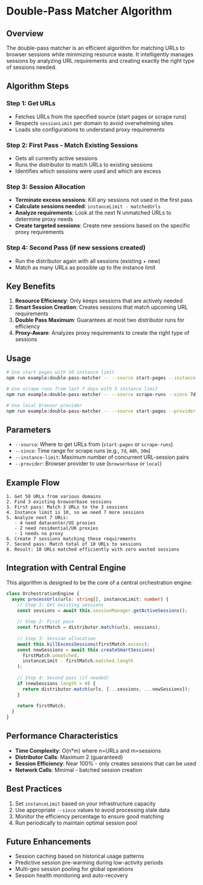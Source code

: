 # Double-Pass Matcher Algorithm

## Overview

The double-pass matcher is an efficient algorithm for matching URLs to browser sessions while minimizing resource waste. It intelligently manages sessions by analyzing URL requirements and creating exactly the right type of sessions needed.

## Algorithm Steps

### Step 1: Get URLs
- Fetches URLs from the specified source (start pages or scrape runs)
- Respects `sessionLimit` per domain to avoid overwhelming sites
- Loads site configurations to understand proxy requirements

### Step 2: First Pass - Match Existing Sessions
- Gets all currently active sessions
- Runs the distributor to match URLs to existing sessions
- Identifies which sessions were used and which are excess

### Step 3: Session Allocation
- **Terminate excess sessions**: Kill any sessions not used in the first pass
- **Calculate sessions needed**: `instanceLimit - matchedUrls`
- **Analyze requirements**: Look at the next N unmatched URLs to determine proxy needs
- **Create targeted sessions**: Create new sessions based on the specific proxy requirements

### Step 4: Second Pass (if new sessions created)
- Run the distributor again with all sessions (existing + new)
- Match as many URLs as possible up to the instance limit

## Key Benefits

1. **Resource Efficiency**: Only keeps sessions that are actively needed
2. **Smart Session Creation**: Creates sessions that match upcoming URL requirements
3. **Double Pass Maximum**: Guarantees at most two distributor runs for efficiency
4. **Proxy-Aware**: Analyzes proxy requirements to create the right type of sessions

## Usage

```bash
# Use start pages with 10 instance limit
npm run example:double-pass-matcher -- --source start-pages --instance-limit 10

# Use scrape runs from last 7 days with 5 instance limit
npm run example:double-pass-matcher -- --source scrape-runs --since 7d --instance-limit 5

# Use local browser provider
npm run example:double-pass-matcher -- --source start-pages --provider local --instance-limit 3
```

## Parameters

- `--source`: Where to get URLs from (`start-pages` or `scrape-runs`)
- `--since`: Time range for scrape runs (e.g., `7d`, `48h`, `30m`)
- `--instance-limit`: Maximum number of concurrent URL-session pairs
- `--provider`: Browser provider to use (`browserbase` or `local`)

## Example Flow

```
1. Get 50 URLs from various domains
2. Find 3 existing browserbase sessions
3. First pass: Match 3 URLs to the 3 sessions
4. Instance limit is 10, so we need 7 more sessions
5. Analyze next 7 URLs:
   - 4 need datacenter/US proxies
   - 2 need residential/UK proxies  
   - 1 needs no proxy
6. Create 7 sessions matching these requirements
7. Second pass: Match total of 10 URLs to sessions
8. Result: 10 URLs matched efficiently with zero wasted sessions
```

## Integration with Central Engine

This algorithm is designed to be the core of a central orchestration engine:

```typescript
class OrchestrationEngine {
  async processUrls(urls: string[], instanceLimit: number) {
    // Step 1: Get existing sessions
    const sessions = await this.sessionManager.getActiveSessions();
    
    // Step 2: First pass
    const firstMatch = distributor.match(urls, sessions);
    
    // Step 3: Session allocation
    await this.killExcessSessions(firstMatch.excess);
    const newSessions = await this.createSmartSessions(
      firstMatch.unmatched, 
      instanceLimit - firstMatch.matched.length
    );
    
    // Step 4: Second pass (if needed)
    if (newSessions.length > 0) {
      return distributor.match(urls, [...sessions, ...newSessions]);
    }
    
    return firstMatch;
  }
}
```

## Performance Characteristics

- **Time Complexity**: O(n*m) where n=URLs and m=sessions
- **Distributor Calls**: Maximum 2 (guaranteed)
- **Session Efficiency**: Near 100% - only creates sessions that can be used
- **Network Calls**: Minimal - batched session creation

## Best Practices

1. Set `instanceLimit` based on your infrastructure capacity
2. Use appropriate `--since` values to avoid processing stale data
3. Monitor the efficiency percentage to ensure good matching
4. Run periodically to maintain optimal session pool

## Future Enhancements

- Session caching based on historical usage patterns
- Predictive session pre-warming during low-activity periods
- Multi-geo session pooling for global operations
- Session health monitoring and auto-recovery